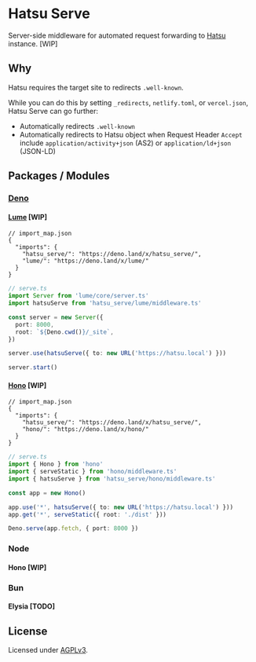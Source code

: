 # Hatsu Serve

Server-side middleware for automated request forwarding to [Hatsu](https://github.com/importantimport/hatsu) instance. [WIP]

## Why

Hatsu requires the target site to redirects `.well-known`.

While you can do this by setting `_redirects`, `netlify.toml`, or `vercel.json`, Hatsu Serve can go further:

- Automatically redirects `.well-known`
- Automatically redirects to Hatsu object when Request Header `Accept` include `application/activity+json` (AS2) or `application/ld+json` (JSON-LD)

## Packages / Modules

### [Deno](/deno/)

#### [Lume](/deno/lume/) [WIP]

```jsonc
// import_map.json
{
  "imports": {
    "hatsu_serve/": "https://deno.land/x/hatsu_serve/",
    "lume/": "https://deno.land/x/lume/"
  }
}
```

```ts
// serve.ts
import Server from 'lume/core/server.ts'
import hatsuServe from 'hatsu_serve/lume/middleware.ts'

const server = new Server({
  port: 8000,
  root: `${Deno.cwd()}/_site`,
})

server.use(hatsuServe({ to: new URL('https://hatsu.local') }))

server.start()
```

#### [Hono](/deno/hono/) [WIP]

```jsonc
// import_map.json
{
  "imports": {
    "hatsu_serve/": "https://deno.land/x/hatsu_serve/",
    "hono/": "https://deno.land/x/hono/"
  }
}
```

```ts
// serve.ts
import { Hono } from 'hono'
import { serveStatic } from 'hono/middleware.ts'
import { hatsuServe } from 'hatsu_serve/hono/middleware.ts'

const app = new Hono()

app.use('*', hatsuServe({ to: new URL('https://hatsu.local') }))
app.get('*', serveStatic({ root: './dist' }))

Deno.serve(app.fetch, { port: 8000 })
```

### Node

#### Hono [WIP]

<!-- ```ts
import { hatsuServe } from '@hatsu-serve/hono'
import { Hono } from 'hono'

const app = new Hono()

// app.get('/.well-known/*', wellKnown())
// app.use('*', hatsuServe({ to: new URL('https://hatsu.local') }))

export default app
``` -->

### Bun

#### Elysia [TODO]

## License

Licensed under [AGPLv3](/LICENSE).
